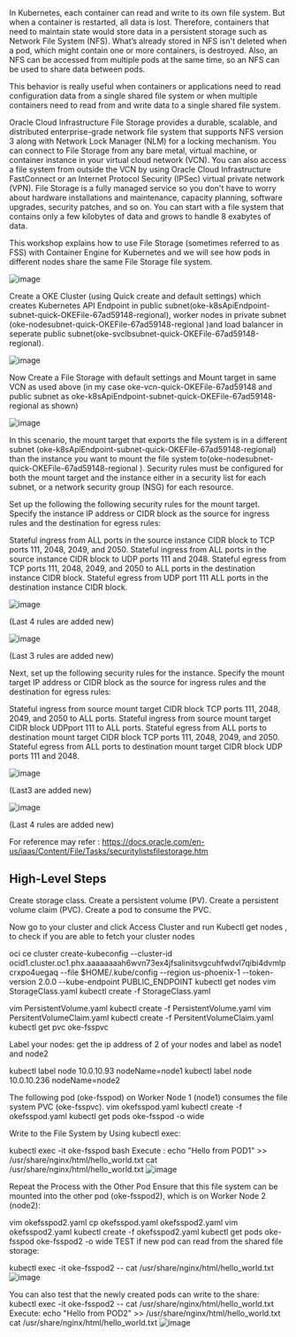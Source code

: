 In Kubernetes, each container can read and write to its own file system. But when a container is restarted, all data is lost. Therefore, containers that need to maintain state would store data in a persistent storage such as Network File System (NFS). What’s already stored in NFS isn't deleted when a pod, which might contain one or more containers, is destroyed. Also, an NFS can be accessed from multiple pods at the same time, so an NFS can be used to share data between pods. 

This behavior is really useful when containers or applications need to read configuration data from a single shared file system or when multiple containers need to read from and write data to a single shared file system.

Oracle Cloud Infrastructure File Storage provides a durable, scalable, and distributed enterprise-grade network file system that supports NFS version 3 along with Network Lock Manager (NLM) for a locking mechanism. You can connect to File Storage from any bare metal, virtual machine, or container instance in your virtual cloud network (VCN). You can also access a file system from outside the VCN by using Oracle Cloud Infrastructure FastConnect or an Internet Protocol Security (IPSec) virtual private network (VPN). File Storage is a fully managed service so you don't have to worry about hardware installations and maintenance, capacity planning, software upgrades, security patches,  and so on. You can start with a file system that contains only a few kilobytes of data and grows to handle 8 exabytes of data.


This workshop explains how to use File Storage (sometimes referred to as FSS) with Container Engine for Kubernetes and we will see how pods in different nodes share the same File Storage file system.

![image](https://user-images.githubusercontent.com/57708209/139249533-8242109c-2d84-42e5-9904-e7d2abb80291.png)



Create a OKE Cluster (using Quick create and default settings) which creates Kubernetes API Endpoint in public subnet(oke-k8sApiEndpoint-subnet-quick-OKEFile-67ad59148-regional), worker nodes in private subnet (oke-nodesubnet-quick-OKEFile-67ad59148-regional	)and load balancer in seperate public subnet(oke-svclbsubnet-quick-OKEFile-67ad59148-regional).

![image](https://user-images.githubusercontent.com/57708209/139245792-2e21718e-0fae-4f39-ad57-e620f1f75ba0.png)

Now Create a File Storage with default settings and Mount target in same VCN as used above (in my case oke-vcn-quick-OKEFile-67ad59148 and public subnet as oke-k8sApiEndpoint-subnet-quick-OKEFile-67ad59148-regional as shown)

![image](https://user-images.githubusercontent.com/57708209/139246412-9978065e-5f75-495f-aa44-e193f321f4a8.png)

In this scenario, the mount target that exports the file system is in a different subnet (oke-k8sApiEndpoint-subnet-quick-OKEFile-67ad59148-regional) than the instance you want to mount the file system to(oke-nodesubnet-quick-OKEFile-67ad59148-regional	). Security rules must be configured for both the mount target and the instance either in a security list for each subnet, or a network security group (NSG) for each resource.

Set up the following the following security rules for the mount target. Specify the instance IP address or CIDR block as the source for ingress rules and the destination for egress rules:

Stateful ingress from ALL ports in the source instance CIDR block to TCP ports 111, 2048, 2049, and 2050.
Stateful ingress from ALL ports in the source instance CIDR block to UDP ports 111 and 2048.
Stateful egress from TCP ports 111, 2048, 2049, and 2050 to ALL ports in the destination instance CIDR block.
Stateful egress from UDP port 111 ALL ports in the destination instance CIDR block.
 
 ![image](https://user-images.githubusercontent.com/57708209/139247379-bafbfc06-7473-4a6e-aea2-123d9848eb6c.png)
 
 (Last 4 rules are added new)

![image](https://user-images.githubusercontent.com/57708209/139247424-2bd2fee5-b73e-4f58-b15c-54ba5592279c.png)

 (Last 3 rules are added new)

Next, set up the following security rules for the instance. Specify the mount target IP address or CIDR block as the source for ingress rules and the destination for egress rules:


Stateful ingress from source mount target CIDR block TCP ports 111, 2048, 2049, and 2050 to ALL ports.
Stateful ingress from source mount target CIDR block UDPport 111 to ALL ports.
Stateful egress from ALL ports to destination mount target CIDR block TCP ports 111, 2048, 2049, and 2050.
Stateful egress from ALL ports to destination mount target CIDR block UDP ports 111 and 2048.


![image](https://user-images.githubusercontent.com/57708209/139247587-5d6f5fc9-a7e6-48b9-8d63-92d795a1f316.png)

(Last3 are added new)

![image](https://user-images.githubusercontent.com/57708209/139247696-0247f060-62e2-41b6-9695-7395721fd9a6.png)

 (Last 4 rules are added new)
 
 For reference  may refer : https://docs.oracle.com/en-us/iaas/Content/File/Tasks/securitylistsfilestorage.htm
 
## High-Level Steps
Create storage class.
Create a persistent volume (PV).
Create a persistent volume claim (PVC).
Create a pod to consume the PVC.


Now go to your cluster and click Access Cluster and run Kubectl get nodes , to check if you are able to fetch your cluster nodes

oci ce cluster create-kubeconfig --cluster-id ocid1.cluster.oc1.phx.aaaaaaaah6wvn73ex4jfsalinitsvgcuhfwdvl7qibi4dvmlpcrxpo4uegaq --file $HOME/.kube/config --region us-phoenix-1 --token-version 2.0.0  --kube-endpoint PUBLIC_ENDPOINT
kubectl get nodes
vim StorageClass.yaml
kubectl create -f StorageClass.yaml 

vim PersistentVolume.yaml
kubectl create -f PersistentVolume.yaml 
vim PersitentVolumeClaim.yaml
kubectl create -f PersitentVolumeClaim.yaml 
kubectl get pvc oke-fsspvc

Label your nodes: get the ip address of 2 of your nodes and label as  node1 and node2

kubectl label node 10.0.10.93 nodeName=node1
kubectl label node 10.0.10.236 nodeName=node2

The following pod (oke-fsspod) on Worker Node 1 (node1) consumes the file system PVC (oke-fsspvc).
vim okefsspod.yaml
kubectl create -f okefsspod.yaml 
kubectl get pods oke-fsspod -o wide

Write to the File System by Using kubectl exec:

kubectl exec -it oke-fsspod bash
Execute :
echo "Hello from POD1" >> /usr/share/nginx/html/hello_world.txt
cat /usr/share/nginx/html/hello_world.txt
![image](https://user-images.githubusercontent.com/57708209/139248584-c38ce85d-85c3-44e3-be44-82622e0a7ff1.png)

Repeat the Process with the Other Pod
Ensure that this file system can be mounted into the other pod (oke-fsspod2), which is on Worker Node 2 (node2):

vim okefsspod2.yaml
cp okefsspod.yaml okefsspod2.yaml
vim okefsspod2.yaml
kubectl create -f okefsspod2.yaml 
kubectl get pods oke-fsspod oke-fsspod2 -o wide
TEST if new pod can read from the shared file storage:

kubectl exec -it oke-fsspod2 -- cat /usr/share/nginx/html/hello_world.txt
![image](https://user-images.githubusercontent.com/57708209/139249130-44f82d98-f99f-4c80-9e52-afbba223d670.png)


You can also test that the newly created pods can write to the share:
kubectl exec -it oke-fsspod2 -- cat /usr/share/nginx/html/hello_world.txt
Execute:
echo "Hello from POD2" >> /usr/share/nginx/html/hello_world.txt
cat /usr/share/nginx/html/hello_world.txt
![image](https://user-images.githubusercontent.com/57708209/139248864-e72abc40-4b67-4f12-b100-600a87456943.png)


